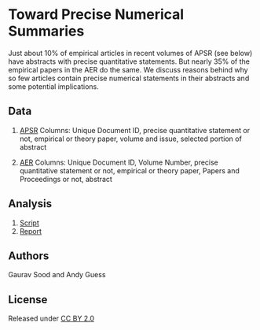 Toward Precise Numerical Summaries
===================================

Just about 10% of empirical articles in recent volumes of APSR (see below) have abstracts with precise quantitative statements. But nearly 35% of the empirical papers in the AER do the same. We discuss reasons behind why so few articles contain precise numerical statements in their abstracts and some potential implications. 

Data
-----------
1. [APSR](data/apsr.csv)
Columns: Unique Document ID, precise quantitative statement or not, empirical or theory paper, volume and issue, selected portion of abstract

2. [AER](data/aer.csv) 
Columns: Unique Document ID, Volume Number, precise quantitative statement or not, empirical or theory paper, Papers and Proceedings or not, abstract

Analysis
------------
1. [Script](quant.R)
2. [Report](ms/quant.pdf)

Authors
----------
Gaurav Sood and Andy Guess

License
------------
Released under [CC BY 2.0](https://creativecommons.org/licenses/by/2.0/)

